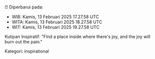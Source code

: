 ⏰ Diperbarui pada:
- WIB: Kamis, 13 Februari 2025 17.27.58 UTC
- WITA: Kamis, 13 Februari 2025 18.27.58 UTC
- WIT: Kamis, 13 Februari 2025 19.27.58 UTC

Kutipan Inspiratif:
"Find a place inside where there's joy, and the joy will burn out the pain."


Kategori: inspirational

